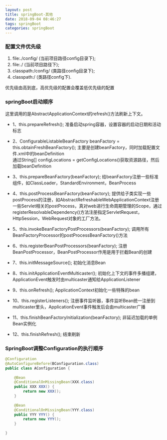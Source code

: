 ```yaml
---
layout: post
title: springBoot-其他
date: 2018-09-04 08:46:27
tags: springBoot
categories: springBoot
---
```


### 配置文件优先级
1. file:./config/ (当前项目路径config目录下); 
2. file:./ (当前项目路径下); 
3. classpath:/config/ (类路径config目录下); 
4. classpath:/ (类路径config下).

优先级由高到底，高优先级的配置会覆盖低优先级的配置

<!-- more -->

### springBoot启动顺序
这里调用的是AbstractApplicationContext的refresh()方法刷新上下文。

- 1、this.prepareRefresh();
准备启动spring容器，设置容器的启动日期和活动标志

- 2、ConfigurableListableBeanFactory beanFactory = this.obtainFreshBeanFactory();
主要是创建beanFactory，同时加载配置文件.xml中的beanDefinition  
通过String[] configLocations = getConfigLocations()获取资源路径，然后加载beanDefinition  

- 3、this.prepareBeanFactory(beanFactory);
给beanFactory注册一些标准组件，如ClassLoader，StandardEnvironment，BeanProcess  

- 4、this.postProcessBeanFactory(beanFactory);
提供给子类实现一些postProcess的注册，如AbstractRefreshableWebApplicationContext注册一些Servlet相关的postProcess，真对web进行生命周期管理的Scope，通过registerResolvableDependency()方法注册指定ServletRequest，HttpSession，WebRequest对象的工厂方法。

- 5、this.invokeBeanFactoryPostProcessors(beanFactory);
调用所有BeanFactoryProcessor的postProcessBeanFactory()方法  

- 6、this.registerBeanPostProcessors(beanFactory);
注册BeanPostProcessor，BeanPostProcessor作用是用于拦截Bean的创建  

- 7、this.initMessageSource();
初始化消息Bean  

- 8、this.initApplicationEventMulticaster();
初始化上下文的事件多播组建，ApplicationEvent触发时由multicaster通知给ApplicationListener  

- 9、this.onRefresh();
ApplicationContext初始化一些特殊的bean 

- 10、this.registerListeners();
注册事件监听器，事件监听Bean统一注册到multicaster里头，ApplicationEvent事件触发后会由multicaster广播  

- 11、this.finishBeanFactoryInitialization(beanFactory);
非延迟加载的单例Bean实例化

- 12、this.finishRefresh();
结束刷新


### SpringBoot调整Configuration的执行顺序
```java
@Configuration
@AutoConfigureBefore(BConfiguration.class)
public class AConfiguration {
 
    @Bean
    @ConditionalOnMissingBean(XXX.class)
    public XXX XXX() {
        return new XXX();
    }
 
    @Bean
    @ConditionalOnMissingBean(YYY.class)
    public YYY YYY() {
        return new YYY();
    }
 
}
```